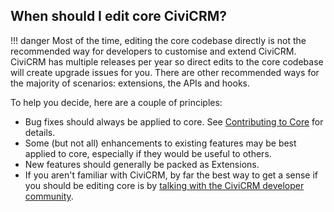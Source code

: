 ## When should I edit core CiviCRM?

!!! danger
      Most of the time, editing the core codebase directly
      is not the recommended way for developers to customise and extend CiviCRM.
      CiviCRM has multiple releases per year so direct edits to the core codebase
      will create upgrade issues for you.
      There are other recommended ways for the majority of scenarios:
      extensions, the APIs and hooks.

To help you decide, here are a couple of principles:

- Bug fixes should always be applied to core.  See [Contributing to Core](/core/contributing.md) for details.
- Some (but not all) enhancements to existing features may be best applied to
  core, especially if they would be useful to others.
- New features should generally be packed as Extensions.
- If you aren't familiar with CiviCRM, by far the best way to get a sense if
  you should be editing core is by [talking with the CiviCRM developer community](/basics/community.md#collaboration-tools).
